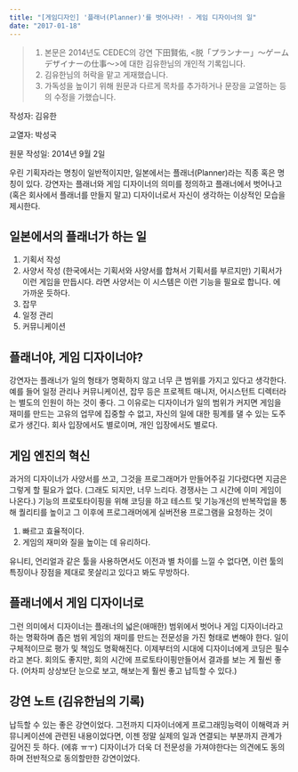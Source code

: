 ```yaml
---
title: "[게임디자인] '플래너(Planner)'를 벗어나라! - 게임 디자이너의 일"
date: "2017-01-18"
---
```


> 1. 본문은 2014년도 CEDEC의 강연 下田賢佑, <脱「プランナー」〜ゲームデザイナーの仕事〜>에 대한 김유한님의 개인적 기록입니다.
> 1. 김유한님의 허락을 맡고 게재했습니다.
> 1. 가독성을 높이기 위해 원문과 다르게 목차를 추가하거나 문장을 교열하는 등의 수정을 가했습니다.

작성자: 김유한

교열자: 박성국

원문 작성일: 2014년 9월 2일

우린 기획자라는 명칭이 일반적이지만,
일본에서는 플래너(Planner)라는 직종 혹은 명칭이 있다.
강연자는 플래너와 게임 디자이너의 의미를 정의하고
플래너에서 벗어나고(혹은 회사에서 플래너를 만들지 말고) 
디자이너로서 자신이 생각하는 이상적인 모습을 제시한다.

일본에서의 플래너가 하는 일
---

1. 기획서 작성
2. 사양서 작성 (한국에서는 기획서와 사양서를 합쳐서 기획서를 부르지만)
기획서가 이런 게임을 만듭시다. 라면
사양서는 이 시스템은 이런 기능을 필요로 합니다. 에 가까운 듯하다.
3. 잡무
4. 일정 관리
5. 커뮤니케이션

플래너야, 게임 디자이너야?
---

강연자는 플래너가 일의 형태가 명확하지 않고 너무 큰 범위를 가지고 있다고 생각한다.
예를 들어 일정 관리나 커뮤니케이션, 잡무 등은 프로젝트 매니저, 어시스턴트 디렉터라는 
별도의 인원이 하는 것이 좋다.
그 이유로는 디자이너가 일의 범위가 커지면
게임을 재미를 만드는 고유의 업무에 집중할 수 없고,
자신의 일에 대한 핑계를 댈 수 있는 도주로가 생긴다.
회사 입장에서도 별로이며, 개인 입장에서도 별로다.

게임 엔진의 혁신
---

과거의 디자이너가 
사양서를 쓰고, 그것을 프로그래머가 만들어주길 기다렸다면
지금은 그렇게 할 필요가 없다.
(그래도 되지만, 너무 느리다. 경쟁사는 그 시간에 이미 게임이 나온다.)
기능의 프로토타이핑을 위해 코딩을 하고
테스트 및 기능개선의 반복작업을 통해 퀄리티를 높이고
그 이후에 프로그래머에게 실버전용 프로그램을 요청하는 것이

1. 빠르고 효율적이다.
2. 게임의 재미와 질을 높이는 데 유리하다.

유니티, 언리얼과 같은 툴을 사용하면서도
이전과 별 차이를 느낄 수 없다면, 이런 툴의 특징이나 장점을 제대로 못살리고 있다고 봐도 무방하다.

플래너에서 게임 디자이너로
---

그런 의미에서 디자이너는 플래너의 넓은(애매한) 범위에서 벗어나
게임 디자이너라고 하는 명확하며 좁은 범위
게임의 재미를 만드는 전문성을 가진 형태로 변해야 한다.
일이 구체적이므로 평가 및 책임도 명확해진다.
이제부터의 시대에 디자이너에게 코딩은 필수라고 본다.
회의도 좋지만, 회의 시간에 프로토타이핑만들어서 결과를 보는 게 훨씬 좋다. (어차피 상상보단 눈으로 보고, 해보는게 훨씬 좋고 납득할 수 있다.)

강연 노트 (김유한님의 기록)
---

납득할 수 있는 좋은 강연이었다.
그전까지 디자이너에게 프로그래밍능력이 이해력과 커뮤니케이션에 관련된 내용이었다면, 이젠 정말 실제의 일과 연결되는 부분까지 관계가 깊어진 듯 하다. (에휴 ㅠㅜ)
디자이너가 더욱 더 전문성을 가져야한다는 의견에도 동의하며 전반적으로 동의할만한 강연이었다.
